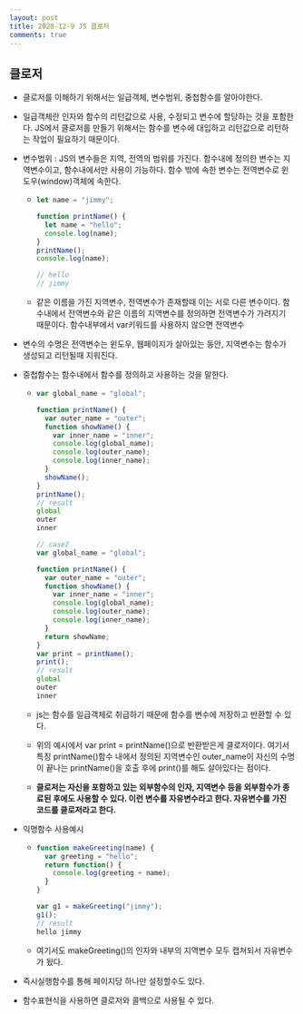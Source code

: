 ```yaml
---
layout: post
title: 2020-12-9 JS 클로저
comments: true
---
```


## 클로저

- 클로저를 이해하기 위해서는 일급객체, 변수범위, 중첩함수를 알아야한다.

- 일급객체란 인자와 함수의 리턴값으로 사용, 수정되고 변수에 할당하는 것을 포함한다. JS에서 클로저를 만들기 위해서는 함수를 변수에 대입하고 리턴값으로 리턴하는 작업이 필요하기 때문이다.

- 변수범위 : JS의 변수들은 지역, 전역의 범위를 가진다. 함수내에 정의한 변수는 지역변수이고, 함수내에서만 사용이 가능하다. 함수 밖에 속한 변수는 전역변수로 윈도우(window)객체에 속한다.

  - ```js
    let name = "jimmy";

    function printName() {
      let name = "hello";
      console.log(name);
    }
    printName();
    console.log(name);

    // hello
    // jimmy
    ```

  - 같은 이름을 가진 지역변수, 전역변수가 존재할때 이는 서로 다른 변수이다. 함수내에서 전역변수와 같은 이름의 지역변수를 정의하면 전역변수가 가려지기 때문이다. 함수내부에서 var키워드를 사용하지 않으면 전역변수

- 변수의 수명은 전역변수는 윈도우, 웹페이지가 살아있는 동안, 지역변수는 함수가 생성되고 리턴될때 지워진다.

- 중첩함수는 함수내에서 함수를 정의하고 사용하는 것을 말한다.

  - ```js
    var global_name = "global";

    function printName() {
      var outer_name = "outer";
      function showName() {
        var inner_name = "inner";
        console.log(global_name);
        console.log(outer_name);
        console.log(inner_name);
      }
      showName();
    }
    printName();
    // result
    global
    outer
    inner

    // case2
    var global_name = "global";

    function printName() {
      var outer_name = "outer";
      function showName() {
        var inner_name = "inner";
        console.log(global_name);
        console.log(outer_name);
        console.log(inner_name);
      }
      return showName;
    }
    var print = printName();
    print();
    // result
    global
    outer
    inner
    ```

  - js는 함수를 일급객체로 취급하기 때문에 함수를 변수에 저장하고 반환할 수 있다.

  - 위의 예시에서 var print = printName()으로 반환받은게 클로저이다. 여기서 특징 printName()함수 내에서 정의된 지역변수인 outer_name이 자신의 수명이 끝나는 printName()을 호출 후에 print()를 해도 살아있다는 점이다.

  - **클로저는 자신을 포함하고 있는 외부함수의 인자, 지역변수 등을 외부함수가 종료된 후에도 사용할 수 있다. 이런 변수를 자유변수라고 한다. 자유변수를 가진 코드를 클로저라고 한다.**

- 익명함수 사용예시

  - ```js
    function makeGreeting(name) {
      var greeting = "hello";
      return function() {
        console.log(greeting + name);
      }
    }

    var g1 = makeGreeting("jimmy");
    g1();
    // result
    hello jimmy
    ```

  - 여기서도 makeGreeting()의 인자와 내부의 지역변수 모두 캡쳐되서 자유변수가 됬다.

- 즉시실행함수를 통해 페이지당 하나만 설정할수도 있다.

- 함수표현식을 사용하면 클로저와 콜백으로 사용될 수 있다.
